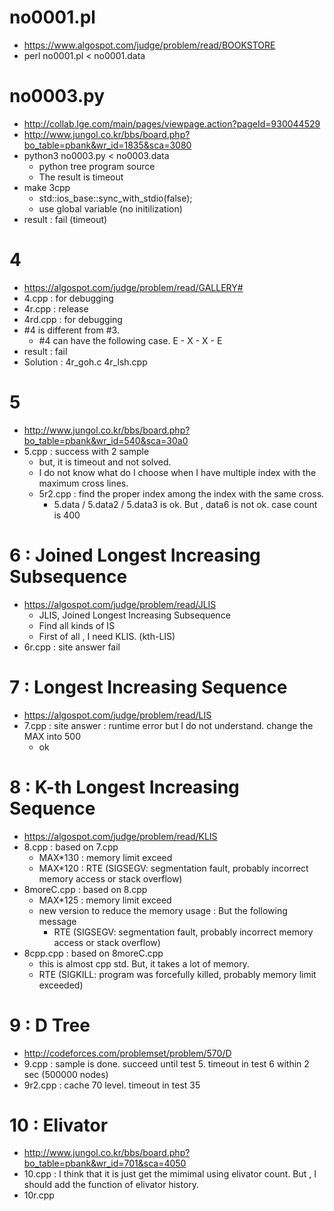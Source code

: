 # no0001.pl
- https://www.algospot.com/judge/problem/read/BOOKSTORE
- perl no0001.pl < no0001.data


# no0003.py
- http://collab.lge.com/main/pages/viewpage.action?pageId=930044529
- http://www.jungol.co.kr/bbs/board.php?bo_table=pbank&wr_id=1835&sca=3080
- python3 no0003.py < no0003.data
  - python tree program source
  - The result is timeout
- make 3cpp
    - std::ios_base::sync_with_stdio(false);
    - use global variable (no initilization)
- result : fail (timeout)

# 4
- https://algospot.com/judge/problem/read/GALLERY#
- 4.cpp : for debugging
- 4r.cpp : release
- 4rd.cpp : for debugging
- #4 is different from #3.
    - #4 can have the following case.     E - X - X - E
- result : fail
- Solution : 4r_goh.c  4r_lsh.cpp

# 5
- http://www.jungol.co.kr/bbs/board.php?bo_table=pbank&wr_id=540&sca=30a0
- 5.cpp : success with 2 sample
	- but, it is timeout and not solved.
	- I do not know what do I choose when I have multiple index with the maximum cross lines.
	- 5r2.cpp : find the proper index among the index with the same cross.
		- 5.data / 5.data2 / 5.data3 is ok. But , data6 is not ok.  case count is 400


# 6 : Joined Longest Increasing Subsequence
- https://algospot.com/judge/problem/read/JLIS
	- JLIS, Joined Longest Increasing Subsequence
	- Find all kinds of IS
	- First of all , I need KLIS. (kth-LIS)
- 6r.cpp   : site answer fail


# 7 : Longest Increasing Sequence
- https://algospot.com/judge/problem/read/LIS
- 7.cpp : site answer : runtime error but I do not understand. change the MAX into 500
	- ok

# 8 : K-th Longest Increasing Sequence
- https://algospot.com/judge/problem/read/KLIS
- 8.cpp  : based on 7.cpp
	- MAX*130 : memory limit exceed
	- MAX*120 : RTE (SIGSEGV: segmentation fault, probably incorrect memory access or stack overflow)
- 8moreC.cpp : based on 8.cpp
	- MAX*125 : memory limit exceed
	- new version to reduce the memory usage : But the following message
		- RTE (SIGSEGV: segmentation fault, probably incorrect memory access or stack overflow)
- 8cpp.cpp : based on 8moreC.cpp
	- this is almost cpp std. But, it takes a lot of memory.
	- RTE (SIGKILL: program was forcefully killed, probably memory limit exceeded)


# 9 : D Tree
- http://codeforces.com/problemset/problem/570/D
- 9.cpp :  sample is done.   succeed until test 5.    timeout in test 6 within 2 sec (500000 nodes)
- 9r2.cpp : cache 70 level.   timeout in test 35


# 10 : Elivator 
- http://www.jungol.co.kr/bbs/board.php?bo_table=pbank&wr_id=701&sca=4050
- 10.cpp :  I think that it is just get the mimimal using elivator count.  But , I should add the function of elivator history.
- 10r.cpp
